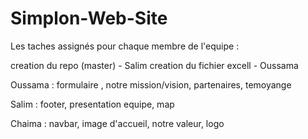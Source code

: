 # Simplon-Web-Site

Les taches assignés pour chaque membre de l'equipe :

creation du repo (master) - Salim
creation du fichier excell - Oussama


Oussama : formulaire , notre mission/vision, partenaires, temoyange


Salim : footer, presentation equipe, map


Chaima : navbar, image d'accueil, notre valeur, logo
